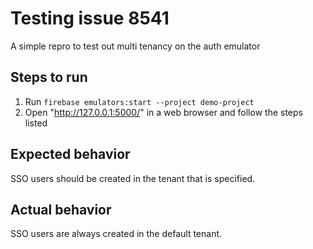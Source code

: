 # Testing issue 8541

A simple repro to test out multi tenancy on the auth emulator

## Steps to run

1. Run `firebase emulators:start --project demo-project`
2. Open "http://127.0.0.1:5000/" in a web browser and follow the steps listed

## Expected behavior

SSO users should be created in the tenant that is specified.

## Actual behavior

SSO users are always created in the default tenant.


